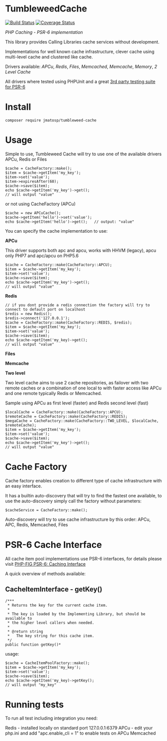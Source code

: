 TumbleweedCache
===============

[![Build Status](https://travis-ci.org/jmatosp/TumbleweedCache.svg?branch=master)](https://travis-ci.org/jmatosp/TumbleweedCache) [![Coverage Status](https://coveralls.io/repos/jmatosp/TumbleweedCache/badge.svg?branch=master&service=github)](https://coveralls.io/github/jmatosp/TumbleweedCache?branch=master)

*PHP Caching - PSR-6 implementation*

This library provides Calling Libraries cache services without development.

Implementations for well known cache infrastructure, clever cache using multi-level cache and clustered like cache.

Drivers available: *APCu*, *Redis*, *Files*, *Memcached*, *Memcache*, *Memory*, *2 Level Cache* 

All drivers where tested using PHPUnit and a great [3rd party testing suite for PSR-6](https://github.com/php-cache/integration-tests) 


Install
=======

    composer require jmatosp/tumbleweed-cache

Usage
=====

Simple to use, Tumbleweed Cache will try to use one of the available drivers APCu, Redis or Files 

    $cache = CacheFactory::make();
    $item = $cache->getItem('my_key');
    $item->set('value');
    $item->expiresAfter(60);
    $cache->save($item);
    echo $cache->getItem('my_key')->get();
    // will output "value"
    
or not using CacheFactory (APCu)
    
    $cache = new APCuCache();
    $cache->getItem('hello')->set('value');
    echo $cache->getItem('hello')->get();   // output: "value"

You can specify the cache implementation to use:
 
**APCu**

This driver supports both apc and apcu, works with HHVM (legacy), apcu only PHP7 and apc/apcu on PHP5.6 

    $cache = CacheFactory::make(CacheFactory::APCU);
    $item = $cache->getItem('my_key');
    $item->set('value');
    $cache->save($item);
    echo $cache->getItem('my_key')->get();
    // will output "value"
    
**Redis**

    // if you dont provide a redis connection the factory will try to connect to default port on localhost
    $redis = new Redis();
    $redis->connect('127.0.0.1');
    $cache = CacheFactory::make(CacheFactory::REDIS, $redis);
    $item = $cache->getItem('my_key');
    $item->set('value');
    $cache->save($item);
    echo $cache->getItem('my_key)->get();
    // will output "value"

**Files**

**Memcache**

**Two level**

Two level cache aims to use 2 cache repositories, as failover with two remote caches or a combination of one local to 
with faster access like APCu and one remote typically Redis or Memcached.

Sample using APCu as first level (faster) and Redis second level (fast)

    $localCache = CacheFactory::make(CacheFactory::APCU);
    $remoteCache = CacheFactory::make(CacheFactory::REDIS);
    $megaCache = CacheFactory::make(CacheFactory::TWO_LEVEL, $localCache, $remoteCache);
    $item = $cache->getItem('my_key');
    $item->set('value');
    $cache->save($item);
    echo $cache->getItem('my_key')->get();
    // will output "value"
    

Cache Factory
=============

Cache factory enables creation to different type of cache infrastructure with an easy interface.

It has a builtin auto-discovery that will try to find the fastest one available, to use the auto-discovery 
simply call the factory without parameters:

    $cacheService = CacheFactory::make();
    
Auto-discovery will try to use cache infrastructure by this order: APCu, APC, Redis, Memcached, Files    


PSR-6 Cache Interface
=========================

All cache item pool implementations use PSR-6 interfaces, for details please visit [PHP-FIG PSR-6: Caching Interface](http://www.php-fig.org/psr/psr-6/)

A quick overview of methods available:

CacheItemInterface - getKey()
---------------------------

    /***
     * Returns the key for the current cache item.
     *
     * The key is loaded by the Implementing Library, but should be available to
     * the higher level callers when needed.
     *
     * @return string
     *   The key string for this cache item.
     */
    public function getKey()* 

usage:
    
    $cache = CacheItemPoolFactory::make();
    $item = $cache->getItem('my_key');
    $item->set('value');
    $cache->save($item);
    echo $cache->getItem('my_key)->getKey();
    // will output "my_key"


Running tests
============

To run all test including integration you need:

Redis - installed locally on standard port 127.0.0.1:6379
APCu - edit your php.ini and add "apc.enable_cli = 1" to enable tests on APCu
Memcached


